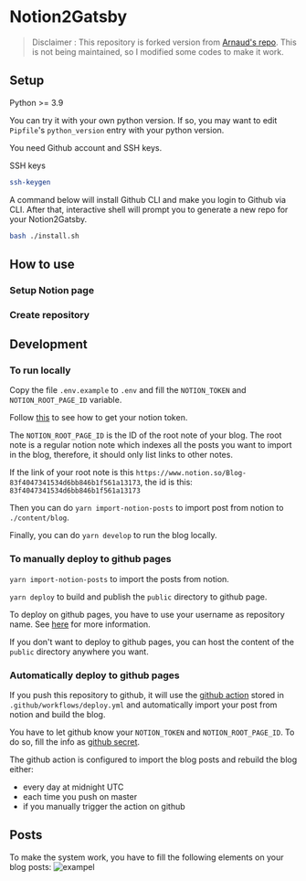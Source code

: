 # Notion2Gatsby

> Disclaimer : This repository is forked version from [Arnaud's repo](https://github.com/ArnaudValensi/ArnaudValensi.github.io). This is not being maintained, so I modified some codes to make it work.



## Setup

Python >= 3.9

You can try it with your own python version. If so, you may want to edit `Pipfile`'s `python_version` entry with your python version.

You need Github account and SSH keys.

SSH keys

```bash
ssh-keygen

```



A command below will install Github CLI and make you login to Github via CLI. After that, interactive shell will prompt you to generate a new repo for your Notion2Gatsby.

```bash
bash ./install.sh
```





## How to use

### Setup Notion page

### Create repository





## Development

### To run locally

Copy the file `.env.example` to `.env` and fill the `NOTION_TOKEN` and `NOTION_ROOT_PAGE_ID` variable.

Follow [this](https://www.redgregory.com/notion/2020/6/15/9zuzav95gwzwewdu1dspweqbv481s5) to see how to get your notion token.

The `NOTION_ROOT_PAGE_ID` is the ID of the root note of your blog. The root note is a regular notion note which indexes all the posts you want to import in the blog, therefore, it should only list links to other notes.

If the link of your root note is this `https://www.notion.so/Blog-83f4047341534d6bb846b1f561a13173`, the id is this: `83f4047341534d6bb846b1f561a13173`

Then you can do `yarn import-notion-posts` to import post from notion to `./content/blog`.

Finally, you can do `yarn develop` to run the blog locally.



### To manually deploy to github pages

`yarn import-notion-posts` to import the posts from notion.

`yarn deploy` to build and publish the `public` directory to github page.

To deploy on github pages, you have to use your username as repository name. See [here](https://pages.github.com/) for more information.

If you don't want to deploy to github pages, you can host the content of the `public` directory anywhere you want.



### Automatically deploy to github pages

If you push this repository to github, it will use the [github action](https://github.com/features/actions) stored in `.github/workflows/deploy.yml` and automatically import your post from notion and build the blog.

You have to let github know your `NOTION_TOKEN` and `NOTION_ROOT_PAGE_ID`. To do so, fill the info as [github secret](https://docs.github.com/en/actions/configuring-and-managing-workflows/creating-and-storing-encrypted-secrets).

The github action is configured to import the blog posts and rebuild the blog either:

- every day at midnight UTC
- each time you push on master
- if you manually trigger the action on github

## Posts

To make the system work, you have to fill the following elements on your blog posts:
![exampel](https://user-images.githubusercontent.com/604486/95316471-24c4ee80-0894-11eb-8399-f99701b801da.png)

